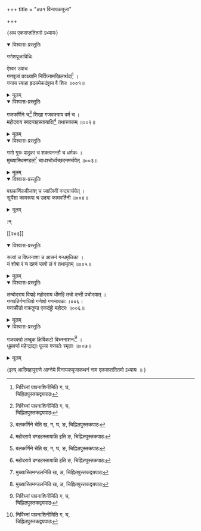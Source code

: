 +++
title = "०७१ विनायकपूजा"

+++

\{अथ एकसप्ततितमो ऽध्यायः\}


<details open><summary>विश्वास-प्रस्तुतिः</summary>

गणेशपूजाविधिः  
    
ऐश्वर उवाच  
गणपूजां प्रवक्ष्यामि निर्विघ्नामखिलार्थदां[^१]   ।  
गणाय स्वाहा हृदयमेकदंष्ट्राय वै शिरः   ॥००१॥
</details>

<details><summary>मूलम्</summary>

गणेशपूजाविधिः  
    
ऐश्वर उवाच  
गणपूजां प्रवक्ष्यामि निर्विघ्नामखिलार्थदां[^१]   ।  
गणाय स्वाहा हृदयमेकदंष्ट्राय वै शिरः   ॥००१॥
</details>  

<details open><summary>विश्वास-प्रस्तुतिः</summary>

गजकर्णिने च[^२] शिखा गजवक्त्राय वर्म च ।  
महोदराय स्वदन्तहस्तायाक्षि[^३] तथास्त्रकम् ॥००२॥
</details>

<details><summary>मूलम्</summary>

गजकर्णिने च[^२] शिखा गजवक्त्राय वर्म च ।  
महोदराय स्वदन्तहस्तायाक्षि[^३] तथास्त्रकम् ॥००२॥
</details>  

<details open><summary>विश्वास-प्रस्तुतिः</summary>

गणो गुरुः पादुका च शक्त्यनन्तौ च धर्मकः ।  
मुख्यास्थिमण्डलं[^४] चाधश्चोर्ध्वच्छदनमर्चयेत्   ॥००३॥
</details>

<details><summary>मूलम्</summary>

गणो गुरुः पादुका च शक्त्यनन्तौ च धर्मकः ।  
मुख्यास्थिमण्डलं[^४] चाधश्चोर्ध्वच्छदनमर्चयेत्   ॥००३॥
</details>  

<details open><summary>विश्वास-प्रस्तुतिः</summary>

पद्मकर्णिकवीजांश् च ज्वालिनीं नन्दयार्चयेत् ।  
सूर्येशा कामरूपा च उदया कामवर्तिनी ॥००४॥
</details>

<details><summary>मूलम्</summary>

पद्मकर्णिकवीजांश् च ज्वालिनीं नन्दयार्चयेत् ।  
सूर्येशा कामरूपा च उदया कामवर्तिनी ॥००४॥
</details>  
    
:न्  
    
[^१]: निर्विघ्नां पापनाशिनीमिति ग, घ,  
चिह्नितपुस्तकद्वयपाठः  
    
[^२]: बलकर्णिने चेति ख, ग, घ, ङ, चिह्नितपुस्तकपाठः  
    
[^३]: महोदराये दण्डहस्तायाक्षि इति ङ, चिह्नितपुस्तकपाठः  
    
[^४]: मुख्यास्तिमण्डलमिति ख, ङ, चिह्नितपुस्तकद्वयपाठः  

[[२०३]]
    

<details open><summary>विश्वास-प्रस्तुतिः</summary>

सत्यां च विघ्ननाशा च आसनं गन्धमृत्तिका ।  
यं शोषा रं च दहनं प्लवो लं वं तथामृतम्   ॥००५॥
</details>

<details><summary>मूलम्</summary>

सत्यां च विघ्ननाशा च आसनं गन्धमृत्तिका ।  
यं शोषा रं च दहनं प्लवो लं वं तथामृतम्   ॥००५॥
</details>  

<details open><summary>विश्वास-प्रस्तुतिः</summary>

लम्बोदराय विद्महे महोदराय धीमहि तन्नो दन्ती प्रचोदयात्   ।  
गणपतिर्गणाधिपो गणेशो गणनायकः ।००६।  
गणक्रीडो वक्रतुण्ड एकदंष्ट्रो महोदरः   ॥००६॥
</details>

<details><summary>मूलम्</summary>

लम्बोदराय विद्महे महोदराय धीमहि तन्नो दन्ती प्रचोदयात्   ।  
गणपतिर्गणाधिपो गणेशो गणनायकः ।००६।  
गणक्रीडो वक्रतुण्ड एकदंष्ट्रो महोदरः   ॥००६॥
</details>  

<details open><summary>विश्वास-प्रस्तुतिः</summary>

गजवक्त्रो लम्बुक क्षिर्विकटो विघ्ननाशनः[^१] ।  
धूम्रवर्णा महेन्द्राद्याः पूज्या गणपतेः स्मृताः   ॥००७॥
</details>

<details><summary>मूलम्</summary>

गजवक्त्रो लम्बुक क्षिर्विकटो विघ्ननाशनः[^१] ।  
धूम्रवर्णा महेन्द्राद्याः पूज्या गणपतेः स्मृताः   ॥००७॥
</details>  
    
\{इत्य् आदिमहापुराणे आग्नेये विनायकपूजाकथनं नाम एकसप्ततितमो ऽध्यायः ॥  }
    